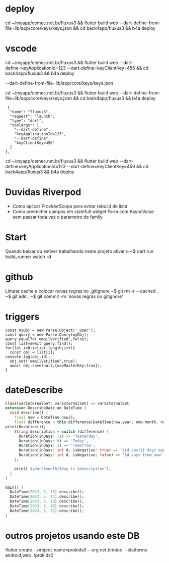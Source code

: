 # deploy
 
 cd ~/myapp/cemec.net.br/fluxus3 && flutter build web --dart-define-from-file=lib/app/core/keys/keys.json && cd back4app/fluxus3 && b4a deploy

# vscode

cd ~/myapp/cemec.net.br/fluxus3 && flutter build web --dart-define=keyApplicationId=123 --dart-define=keyClientKey=456  && cd back4app/fluxus3 && b4a deploy
 
 --dart-define-from-file=lib/app/core/keys/keys.json

 cd ~/myapp/cemec.net.br/fluxus3 && flutter build web --dart-define-from-file=lib/app/core/keys/keys.json  && cd back4app/fluxus3 && b4a deploy
 

     {
      "name": "fluxus3",
      "request": "launch",
      "type": "dart",
      "toolArgs": [
        "--dart-define",
        "keyApplicationId=123",
        "--dart-define",
        "keyClientKey=456"
      ]
    },
cd ~/myapp/cemec.net.br/fluxus3 && flutter build web --dart-define=keyApplicationId=123 --dart-define=keyClientKey=456  && cd back4app/fluxus3 && b4a deploy


# Duvidas Riverpod
* Como aplicar ProviderScope para evitar rebuild de lista
* Como preencher campos em statefull widget Form com AsyncValue sem passar toda vez o parametro de family

# Start

Quando baixar ou estiver trabalhando neste projeto ativar o 
~$ dart run build_runner watch -d


# github

Limpar cache e colocar novas regras no .gitignore
~$  git rm -r --cached .
~$ git add . 
~$ git commit -m 'novas regras no gitignore'



# triggers
```
const myObj = new Parse.Object('_User');
const query = new Parse.Query(myObj);
query.equalTo('emailVerified',false);
const list=await query.find();
for(let i=0;i<list.length;i++){
  const obj = list[i];
console.log(obj.id);
  obj.set('emailVerified',true);
  await obj.save(null,{useMasterKey:true});
}
```


# dateDescribe

```dart
Class(varInternalGet: varExternalSet) => varExternalSet.
extension DescribeDate on DateTime {
  void describe() {
    final now = DateTime.now();
    final difference = this.difference(DateTime(now.year, now.month, now.day));
print(Duration());
    String description = switch (difference) {
      Duration(inDays: -1) => 'Yesterday',
      Duration(inDays: 0) => 'Today',
      Duration(inDays: 1) => 'Tomorrow',
      Duration(inDays: int d, isNegative: true) => '${d.abs()} days ago',
      Duration(inDays: int d, isNegative: false) => '$d days from now',
    };

    print('$year/$month/$day is $description');
  }
}

main() {
  DateTime(2023, 5, 16).describe();
  DateTime(2023, 5, 17).describe();
  DateTime(2023, 5, 18).describe();
  DateTime(2023, 5, 10).describe();
  DateTime(2023, 5, 25).describe();
}
```

# outros projetos usando este DB
flutter create --project-name=prokids0 --org net.brintec --platforms android,web ./prokids0

